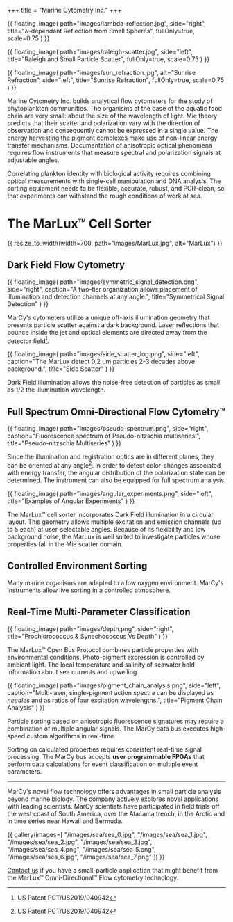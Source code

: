 +++
title = "Marine Cytometry Inc."
+++

{{ floating_image(
path="images/lambda-reflection.jpg",
side="right",
title="&lambda;-dependant Reflection from Small Spheres",
fullOnly=true,
scale=0.75
) }}

{{ floating_image(
path="images/raleigh-scatter.jpg",
side="left",
title="Raleigh and Small Particle Scatter",
fullOnly=true,
scale=0.75
) }}

{{ floating_image(
path="images/sun_refraction.jpg",
alt="Sunrise Refraction",
side="left",
title="Sunrise Refraction",
fullOnly=true,
scale=0.75
) }}

Marine Cytometry Inc. builds analytical flow cytometers for the study of phytoplankton communities.
The organisms at the base of the aquatic food chain are very small: about the size of the wavelength of light.
Mie theory predicts that their scatter and polarization vary with the direction of observation and consequently cannot
be expressed in a single value.
The energy harvesting the pigment complexes make use of non-linear energy transfer mechanisms.
Documentation of anisotropic optical phenomena requires flow instruments that measure spectral and polarization signals
at adjustable angles.

Correlating plankton identity with biological activity requires combining optical measurements with single-cell
manipulation and DNA analysis.
The sorting equipment needs to be flexible, accurate, robust, and PCR-clean, so that experiments can withstand the
rough conditions of work at sea.

# The MarLux&trade; Cell Sorter

{{ resize_to_width(width=700, path="images/MarLux.jpg", alt="MarLux") }}

## Dark Field Flow Cytometry

{{ floating_image(
path="images/symmetric_signal_detection.png",
side="right",
caption="A two-tier organization allows placement of illumination and detection channels at any angle.",
title="Symmetrical Signal Detection"
) }}

MarCy's cytometers utilize a unique off-axis illumination geometry that presents particle scatter against a dark
background.
Laser reflections that bounce inside the jet and optical elements are directed away from the detector field[^1].

{{ floating_image(
path="images/side_scatter_log.png",
side="left",
caption="The MarLux detect 0.2 &micro;m particles 2-3 decades above background.",
title="Side Scatter"
) }}

Dark Field illumination allows the noise-free detection of particles as small as 1/2 the illumination wavelength.

## Full Spectrum Omni-Directional Flow Cytometry&trade;

{{ floating_image(
path="images/pseudo-spectrum.png",
side="right",
caption="Fluorescence spectrum of Pseudo-nitzschia multiseries.",
title="Pseudo-nitzschia Multiseries"
) }}

Since the illumination and registration optics are in different planes, they can be oriented at any angle[^1].
In order to detect color-changes associated with energy transfer, the angular distribution of the polarization state
can be determined.
The instrument can also be equipped for full spectrum analysis.

{{ floating_image(
path="images/angular_experiments.png",
side="left",
title="Examples of Angular Experiments"
) }}

The MarLux&trade; cell sorter incorporates Dark Field illumination in a circular layout.
This geometry allows multiple excitation and emission channels (up to 5 each) at user-selectable angles.
Because of its flexibility and low background noise, the MarLux is well suited to investigate particles whose properties
fall in the Mie scatter domain.

## Controlled Environment Sorting

Many marine organisms are adapted to a low oxygen environment.
MarCy's instruments allow live sorting in a controlled atmosphere.

## Real-Time Multi-Parameter Classification

{{ floating_image(
path="images/depth.png",
side="right",
title="Prochlorococcus & Synechococcus Vs Depth"
) }}

The MarLux&trade; Open Bus Protocol combines particle properties with environmental conditions.
Photo-pigment expression is controlled by ambient light.
The local temperature and salinity of seawater hold information about sea currents and upwelling.

{{ floating_image(
path="images/pigment_chain_analysis.png",
side="left",
caption="Multi-laser, single-pigment action spectra can be displayed as _needles_ and as ratios of four excitation
wavelengths.",
title="Pigment Chain Analysis"
) }}

Particle sorting based on anisotropic fluorescence signatures may require a combination of multiple angular signals.
The MarCy data bus executes high-speed custom algorithms in real-time.

Sorting on calculated properties requires consistent real-time signal processing.
The MarCy bus accepts __user programmable FPGAs__ that perform data calculations for event classification on multiple
event parameters.

---

MarCy's novel flow technology offers advantages in small particle analysis beyond marine biology. 
The company actively explores novel applications with leading scientists. 
MarCy scientists have participated in field trials off the west coast of South America, over the Atacama trench, in the
Arctic and in time series near Hawaii and Bermuda.

{{ gallery(images=[
"/images/sea/sea_0.jpg",
"/images/sea/sea_1.jpg",
"/images/sea/sea_2.jpg",
"/images/sea/sea_3.jpg",
"/images/sea/sea_4.png",
"/images/sea/sea_5.png",
"/images/sea/sea_6.jpg",
"/images/sea/sea_7.png"
]) }}

[Contact us](@/contact.md) if you have a small-particle application that might benefit from the MarLux™ Omni-Directional™ Flow 
cytometry technology.

[^1]: US Patent PCT/US2019/040942

<script>
function adjustSideImagePositions() {
console.log("resize");
    const sections = document.querySelectorAll('.first-entry.home-info');
    sections.forEach(body => {
        const leftImages = body.querySelectorAll('.side-image.left-image');
        const rightImages = body.querySelectorAll('.side-image.right-image');
    
        positionImages(leftImages);
        positionImages(rightImages);
    });
}

function positionImages(images) {
    let maxBottom = 0;

    images.forEach(image => {
        if (window.innerWidth < 1500) {
            image.style.marginTop = "";
            return;
        }
        const entryRect = image.getBoundingClientRect();
        let currentTop = entryRect.top;
        let newTop = currentTop;
        if (currentTop < maxBottom) {
            newTop = maxBottom;
            image.style.marginTop = (newTop - currentTop) + 'px';
        }

        maxBottom = newTop + entryRect.height;
    });
}

window.addEventListener('load', adjustSideImagePositions);
window.addEventListener('resize', () => {
    // Simple debounce
    clearTimeout(window.resizeAdjustTimer);
    window.resizeAdjustTimer = setTimeout(adjustSideImagePositions, 250);
});
</script>